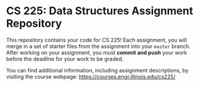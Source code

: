 # CS 225: Data Structures Assignment Repository

This repository contains your code for CS 225!  Each assignment, you will merge in a set of starter files from the assignment into your `master` branch.  After working on your assignment, you must **commit and push** your work before the deadline for your work to be graded.

You can find additional information, including assignment descriptions, by visiting the course webpage: https://courses.engr.illinois.edu/cs225/

